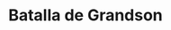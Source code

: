 ﻿---
title: "Batalla de Grandson"
permalink: periodes_927.html
layout: periode
dataInici: 1476-03-02
sidebar: periodes
pares:
  - 925:
    title: "Confederación Suiza"
    dataInici: "(1291)"
    dataFi: "(1516)"

fills:
jocsPrincipals:
jocsEscenaris:
jocsEpoca:
  - title: "Vae Victis #081. Epées et Hallebardes 1315-1476"
    bggId: 37592
    escenari: "Grandson"
    dataInici: 
    dataFi: 

jocsEpocaEscenaris:
---
